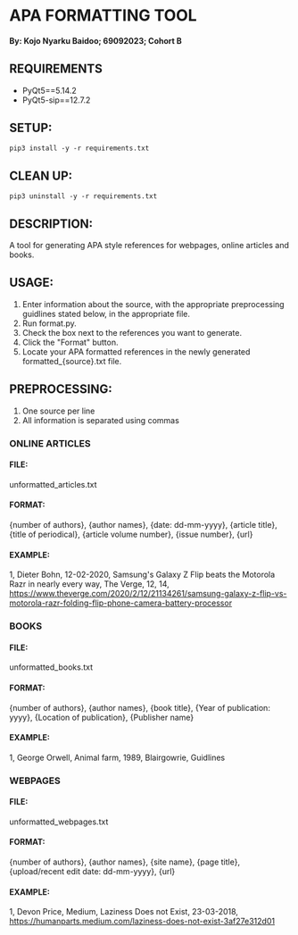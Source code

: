 # APA FORMATTING TOOL 
#### By: Kojo Nyarku Baidoo; 69092023; Cohort B
 
## REQUIREMENTS
* PyQt5==5.14.2
* PyQt5-sip==12.7.2

## SETUP:
```
pip3 install -y -r requirements.txt
```
## CLEAN UP:
```
pip3 uninstall -y -r requirements.txt
```

## DESCRIPTION:
A tool for generating APA style references for webpages, online articles and books.

## USAGE:
1. Enter information about the source, with the appropriate preprocessing guidlines stated below, in the appropriate file.
2. Run format.py.
3. Check the box next to the references you want to generate.
4. Click the "Format" button.
5. Locate your APA formatted references in the newly generated formatted_{source}.txt file.

## PREPROCESSING:
1. One source per line
2. All information is separated using commas

### ONLINE ARTICLES
#### FILE:
unformatted_articles.txt
#### FORMAT:
{number of authors}, {author names}, {date: dd-mm-yyyy}, {article title}, {title of periodical}, {article volume number}, {issue number}, {url}
#### EXAMPLE:
1, Dieter Bohn, 12-02-2020, Samsung's Galaxy Z Flip beats the Motorola Razr in nearly every way, The Verge, 12, 14, https://www.theverge.com/2020/2/12/21134261/samsung-galaxy-z-flip-vs-motorola-razr-folding-flip-phone-camera-battery-processor

### BOOKS
#### FILE:
unformatted_books.txt
#### FORMAT:
{number of authors}, {author names}, {book title}, {Year of publication: yyyy}, {Location of publication}, {Publisher name}
#### EXAMPLE:
1, George Orwell, Animal farm, 1989, Blairgowrie, Guidlines

### WEBPAGES
#### FILE:
unformatted_webpages.txt
#### FORMAT:
{number of authors}, {author names}, {site name}, {page title}, {upload/recent edit date: dd-mm-yyyy}, {url}
#### EXAMPLE:
1, Devon Price, Medium, Laziness Does not Exist, 23-03-2018, https://humanparts.medium.com/laziness-does-not-exist-3af27e312d01
